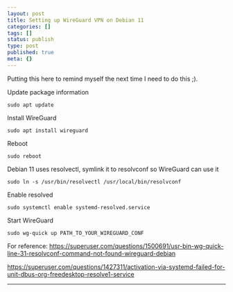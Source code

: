 ```yaml
---
layout: post
title: Setting up WireGuard VPN on Debian 11
categories: []
tags: []
status: publish
type: post
published: true
meta: {}
---
```

Putting this here to remind myself the next time I need to do this ;). 

Update package information

`sudo apt update`

Install WireGuard

`sudo apt install wireguard`

Reboot

`sudo reboot`

Debian 11 uses resolvectl, symlink it to resolvconf so WireGuard can use it

`sudo ln -s /usr/bin/resolvectl /usr/local/bin/resolvconf`

Enable resolved

`sudo systemctl enable systemd-resolved.service`

Start WireGuard

`sudo wg-quick up PATH_TO_YOUR_WIREGUARD_CONF`


For reference:
<https://superuser.com/questions/1500691/usr-bin-wg-quick-line-31-resolvconf-command-not-found-wireguard-debian>

<https://superuser.com/questions/1427311/activation-via-systemd-failed-for-unit-dbus-org-freedesktop-resolve1-service>

------
